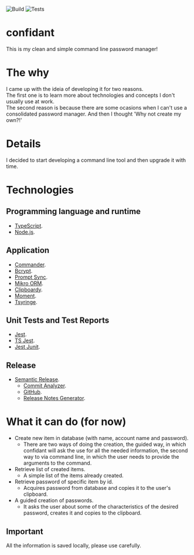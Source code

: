 ![Build](https://img.shields.io/github/actions/workflow/status/ricardokromercavati/confidant/.github/workflows/build.yml?label=Build)
![Tests](https://img.shields.io/github/actions/workflow/status/ricardokromercavati/confidant/.github/workflows/unit_tests.yml?label=Tests)

# confidant

This is my clean and simple command line password manager!

# The why
I came up with the ideia of developing it for two reasons.  
The first one is to learn more about technologies and concepts I don't usually use at work.  
The second reason is because there are some ocasions when I can't use a consolidated password manager. And then I thought 'Why not create my own?!'  

# Details
I decided to start developing a command line tool and then upgrade it with time.

# Technologies
## Programming language and runtime
- [TypeScript](https://www.typescriptlang.org/).
- [Node.js](https://nodejs.org/en).

## Application
- [Commander](https://www.npmjs.com/package/commander).
- [Bcrypt](https://github.com/kelektiv/node.bcrypt.js).
- [Prompt Sync](https://github.com/heapwolf/prompt-sync).
- [Mikro ORM](https://github.com/mikro-orm/mikro-orm).
- [Clipboardy](https://github.com/sindresorhus/clipboardy).
- [Moment](https://github.com/moment/moment).
- [Tsyringe](https://github.com/Microsoft/tsyringe).

## Unit Tests and Test Reports
- [Jest](https://github.com/jestjs/jest).
- [TS Jest](https://github.com/kulshekhar/ts-jest).
- [Jest Junit](https://github.com/jest-community/jest-junit).

## Release
- [Semantic Release](https://github.com/semantic-release/semantic-release).
    - [Commit Analyzer](https://github.com/semantic-release/commit-analyzer).
    - [GitHub](https://github.com/semantic-release/github).
    - [Release Notes Generator](https://github.com/semantic-release/release-notes-generator).

# What it can do (for now)
- Create new item in database (with name, account name and password).  
    - There are two ways of doing the creation, the guided way, in which confidant will ask the use for all the needed information, the second way to via command line, in which the user needs to provide the arguments to the command.
- Retrieve list of created items.  
    - A simple list of the items already created.
- Retrieve password of specific item by id.  
    - Acquires password from database and copies it to the user's clipboard.
- A guided creation of passwords.  
    - It asks the user about some of the characteristics of the desired password, creates it and copies to the clipboard.
## Important
All the information is saved locally, please use carefully.

